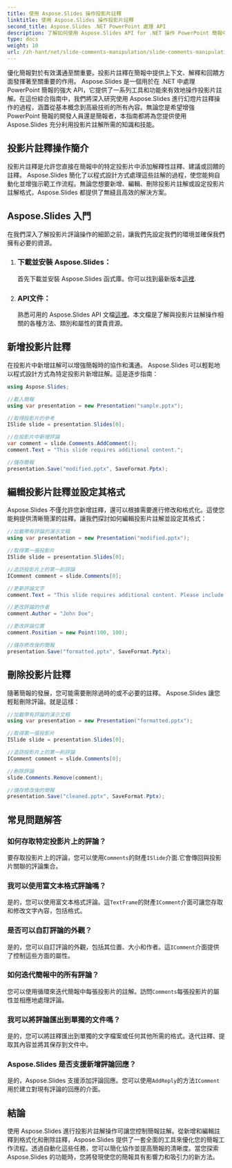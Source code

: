 ```yaml
---
title: 使用 Aspose.Slides 操作投影片註釋
linktitle: 使用 Aspose.Slides 操作投影片註釋
second_title: Aspose.Slides .NET PowerPoint 處理 API
description: 了解如何使用 Aspose.Slides API for .NET 操作 PowerPoint 簡報中的投影片註解。探索用於新增、編輯和格式化投影片註解的逐步指南和原始程式碼範例。
type: docs
weight: 10
url: /zh-hant/net/slide-comments-manipulation/slide-comments-manipulation/
---
```


優化簡報對於有效溝通至關重要。投影片註釋在簡報中提供上下文、解釋和回饋方面發揮著至關重要的作用。 Aspose.Slides 是一個用於在 .NET 中處理 PowerPoint 簡報的強大 API，它提供了一系列工具和功能來有效地操作投影片註解。在這份綜合指南中，我們將深入研究使用 Aspose.Slides 進行幻燈片註釋操作的過程，涵蓋從基本概念到高級技術的所有內容。無論您是希望增強 PowerPoint 簡報的開發人員還是簡報者，本指南都將為您提供使用 Aspose.Slides 充分利用投影片註解所需的知識和技能。

## 投影片註釋操作簡介

投影片註釋是允許您直接在簡報中的特定投影片中添加解釋性註釋、建議或回饋的註釋。 Aspose.Slides 簡化了以程式設計方式處理這些註解的過程，使您能夠自動化並增強示範工作流程。無論您想要新增、編輯、刪除投影片註解或設定投影片註解格式，Aspose.Slides 都提供了無縫且高效的解決方案。

## Aspose.Slides 入門

在我們深入了解投影片評論操作的細節之前，讓我們先設定我們的環境並確保我們擁有必要的資源。

1. ### 下載並安裝 Aspose.Slides： 
	首先下載並安裝 Aspose.Slides 函式庫。你可以找到最新版本[這裡](https://releases.aspose.com/slides/net/).

2. ### API文件： 
	熟悉可用的 Aspose.Slides API 文檔[這裡](https://reference.aspose.com/slides/net/)。本文檔是了解與投影片註解操作相關的各種方法、類別和屬性的寶貴資源。

## 新增投影片註釋

在投影片中新增註解可以增強簡報時的協作和溝通。 Aspose.Slides 可以輕鬆地以程式設計方式為特定投影片新增註解。這是逐步指南：

```csharp
using Aspose.Slides;

//載入簡報
using var presentation = new Presentation("sample.pptx");

//取得投影片的參考
ISlide slide = presentation.Slides[0];

//在投影片中新增評論
var comment = slide.Comments.AddComment();
comment.Text = "This slide requires additional content.";

//儲存簡報
presentation.Save("modified.pptx", SaveFormat.Pptx);
```

## 編輯投影片註釋並設定其格式

Aspose.Slides 不僅允許您新增註釋，還可以根據需要進行修改和格式化。這使您能夠提供清晰簡潔的註釋。讓我們探討如何編輯投影片註解並設定其格式：

```csharp
//加載帶有評論的演示文稿
using var presentation = new Presentation("modified.pptx");

//取得第一張投影片
ISlide slide = presentation.Slides[0];

//造訪投影片上的第一則評論
IComment comment = slide.Comments[0];

//更新評論文字
comment.Text = "This slide requires additional content. Please include relevant statistics.";

//更改評論的作者
comment.Author = "John Doe";

//更改評論位置
comment.Position = new Point(100, 100);

//儲存修改後的簡報
presentation.Save("formatted.pptx", SaveFormat.Pptx);
```

## 刪除投影片註釋

隨著簡報的發展，您可能需要刪除過時的或不必要的註釋。 Aspose.Slides 讓您輕鬆刪除評論。就是這樣：

```csharp
//加載帶有評論的演示文稿
using var presentation = new Presentation("formatted.pptx");

//取得第一張投影片
ISlide slide = presentation.Slides[0];

//造訪投影片上的第一則評論
IComment comment = slide.Comments[0];

//刪除評論
slide.Comments.Remove(comment);

//儲存修改後的簡報
presentation.Save("cleaned.pptx", SaveFormat.Pptx);
```

## 常見問題解答

### 如何存取特定投影片上的評論？

要存取投影片上的評論，您可以使用`Comments`的財產`ISlide`介面.它會傳回與投影片關聯的評論集合。

### 我可以使用富文本格式評論嗎？

是的，您可以使用富文本格式評論。這`TextFrame`的財產`IComment`介面可讓您存取和修改文字內容，包括格式。

### 是否可以自訂評論的外觀？

是的，您可以自訂評論的外觀，包括其位置、大小和作者。這`IComment`介面提供了控制這些方面的屬性。

### 如何迭代簡報中的所有評論？

您可以使用循環來迭代簡報中每張投影片的註解。訪問`Comments`每張投影片的屬性並相應地處理評論。

### 我可以將評論匯出到單獨的文件嗎？

是的，您可以將註釋匯出到單獨的文字檔案或任何其他所需的格式。迭代註釋、提取其內容並將其保存到文件中。

### Aspose.Slides 是否支援新增評論回應？

是的，Aspose.Slides 支援添加評論回應。您可以使用`AddReply`的方法`IComment`用於建立對現有評論的回應的介面。

## 結論

使用 Aspose.Slides 進行投影片註解操作可讓您控制簡報註解。從新增和編輯註釋到格式化和刪除註釋，Aspose.Slides 提供了一套全面的工具來優化您的簡報工作流程。透過自動化這些任務，您可以簡化協作並提高簡報的清晰度。當您探索 Aspose.Slides 的功能時，您將發現使您的簡報具有影響力和吸引力的新方法。